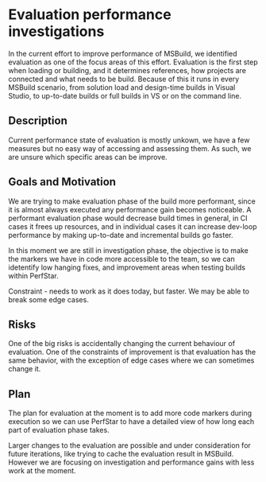 # Evaluation performance investigations
In the current effort to improve performance of MSBuild, we identified evaluation as one of the focus areas of this effort. Evaluation is the first step when loading or building, and it determines references, how projects are connected and what needs to be build. Because of this it runs in every MSBuild scenario, from solution load and design-time builds in Visual Studio, to up-to-date builds or full builds in VS or on the command line.

## Description
Current performance state of evaluation is mostly unkown, we have a few measures but no easy way of accessing and assessing them. As such, we are unsure which specific areas can be improve. 

## Goals and Motivation
We are trying to make evaluation phase of the build more performant, since it is almost always executed any performance gain becomes noticeable. A performant evaluation phase would decrease build times in general, in CI cases it frees up resources, and in individual cases it can increase dev-loop performance by making up-to-date and incremental builds go faster.

In this moment we are still in investigation phase, the objective is to make the markers we have in code more accessible to the team, so we can idetentify low hanging fixes, and improvement areas when testing builds within PerfStar.

Constraint - needs to work as it does today, but faster. We may be able to break some edge cases.

## Risks
One of the big risks is accidentally changing the current behaviour of evaluation. One of the constraints of improvement is that evaluation has the same behavior, with the exception of edge cases where we can sometimes change it.

## Plan
The plan for evaluation at the moment is to add more code markers during execution so we can use PerfStar to have a detailed view of how long each part of evaluation phase takes.

Larger changes to the evaluation are possible and under consideration for future iterations, like trying to cache the evaluation result in MSBuild. However we are focusing on investigation and performance gains with less work at the moment.